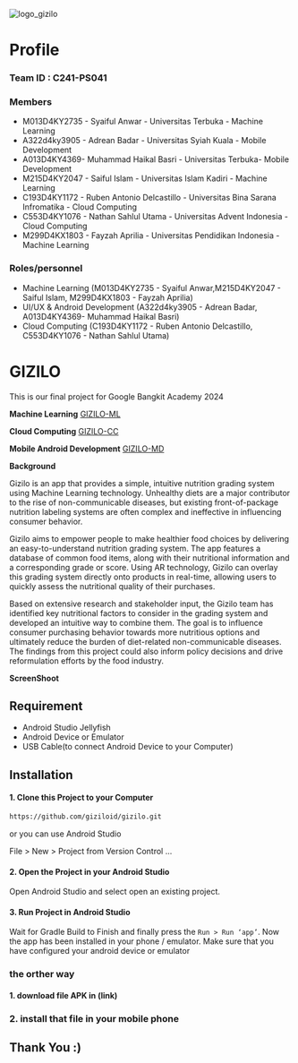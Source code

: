 ![logo_gizilo](https://github.com/giziloid/gizilo/assets/98013009/c54d1047-8fbd-483a-9a65-b6271378bb6d)

# Profile

### Team ID : C241-PS041

### Members

* M013D4KY2735 - Syaiful Anwar - Universitas Terbuka - Machine Learning 
* A322d4ky3905 - Adrean Badar - Universitas Syiah Kuala - Mobile Development
* A013D4KY4369- Muhammad Haikal Basri - Universitas Terbuka- Mobile Development
* M215D4KY2047 - Saiful Islam - Universitas Islam Kadiri - Machine Learning
* C193D4KY1172 - Ruben Antonio Delcastillo - Universitas Bina Sarana Infromatika  - Cloud Computing 
* C553D4KY1076 - Nathan Sahlul Utama  - Universitas Advent Indonesia - Cloud Computing 
* M299D4KX1803 - Fayzah Aprilia - Universitas Pendidikan Indonesia - Machine Learning

### Roles/personnel

* Machine Learning (M013D4KY2735 - Syaiful Anwar,M215D4KY2047 - Saiful Islam, M299D4KX1803 - Fayzah Aprilia)
* UI/UX & Android Development (A322d4ky3905 - Adrean Badar, A013D4KY4369- Muhammad Haikal Basri)
* Cloud Computing (C193D4KY1172 - Ruben Antonio Delcastillo, C553D4KY1076 - Nathan Sahlul Utama)

# GIZILO
This is our final project for Google Bangkit Academy 2024


**Machine Learning**
[GIZILO-ML](https://github.com/giziloid/model-gizilo)

**Cloud Computing**
[GIZILO-CC](https://github.com/giziloid/backend-api)

**Mobile Android Development**
[GIZILO-MD](https://github.com/giziloid/gizilo)


**Background**

Gizilo is an app that provides a simple, intuitive nutrition grading system using Machine Learning technology. Unhealthy diets are a major contributor to the rise of non-communicable diseases, but existing front-of-package nutrition labeling systems are often complex and ineffective in influencing consumer behavior.

Gizilo aims to empower people to make healthier food choices by delivering an easy-to-understand nutrition grading system. The app features a database of common food items, along with their nutritional information and a corresponding grade or score. Using AR technology, Gizilo can overlay this grading system directly onto products in real-time, allowing users to quickly assess the nutritional quality of their purchases.

Based on extensive research and stakeholder input, the Gizilo team has identified key nutritional factors to consider in the grading system and developed an intuitive way to combine them. The goal is to influence consumer purchasing behavior towards more nutritious options and ultimately reduce the burden of diet-related non-communicable diseases. The findings from this project could also inform policy decisions and drive reformulation efforts by the food industry.

**ScreenShoot**






## Requirement
* Android Studio Jellyfish
* Android Device or Emulator
* USB Cable(to connect Android Device to your Computer)

## Installation

#### 1. Clone this Project to your Computer
```bash
https://github.com/giziloid/gizilo.git
```

or you can use Android Studio 

File > New > Project from Version Control ...

#### 2. Open the Project in your Android Studio
Open Android Studio and select open an existing project.

#### 3. Run Project in Android Studio
Wait for Gradle Build to Finish and finally press the `Run > Run ‘app’`. Now the app has been installed in your phone / emulator. Make sure that you have configured your android device or emulator 

### the orther way

#### 1. download file APK in (link)

### 2. install that file in your mobile phone

## Thank You :)
